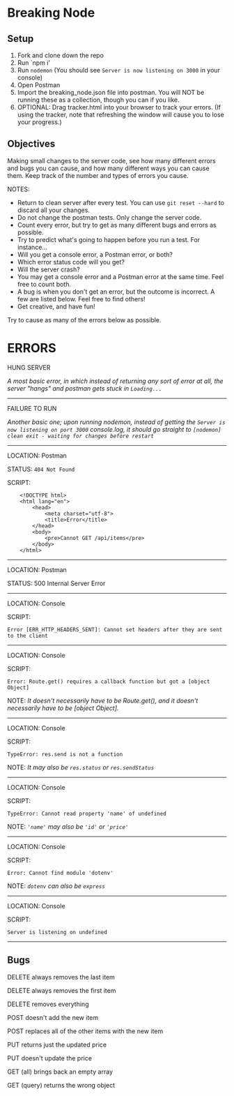 # Breaking Node

## Setup

1. Fork and clone down the repo
2. Run `npm i'
3. Run `nodemon` (You should see `Server is now listening on 3000` in your console)
4. Open Postman
5. Import the breaking_node.json file into postman. You will NOT be running these as a collection, though you can if you like.
6. OPTIONAL: Drag tracker.html into your browser to track your errors. (If using the tracker, note that refreshing the window will cause you to lose your progress.)

## Objectives

Making small changes to the server code, see how many different errors and bugs you can cause, and how many different ways you can cause them. Keep track of the number and types of errors you cause. 

NOTES:

- Return to clean server after every test. You can use `git reset --hard` to discard all your changes.
- Do not change the postman tests. Only change the server code.
- Count every error, but try to get as many different bugs and errors as possible.
- Try to predict what's going to happen before you run a test. For instance...
 - Will you get a console error, a Postman error, or both?
 - Which error status code will you get?
 - Will the server crash?
- You may get a console error and a Postman error at the same time. Feel free to count both.
- A bug is when you don't get an error, but the outcome is incorrect. A few are listed below. Feel free to find others!
- Get creative, and have fun!

Try to cause as many of the errors below as possible.

# ERRORS 

HUNG SERVER

*A most basic error, in which instead of returning any sort of error at all, the server "hangs" and postman gets stuck in `Loading...`*

---

FAILURE TO RUN

*Another basic one; upon running nodemon, instead of getting the `Server is now listening on port 3000` console.log, it should go straight to `[nodemon] clean exit - waiting for changes before restart`*

---

LOCATION: Postman

STATUS: `404 Not Found`

SCRIPT:


        <!DOCTYPE html>
        <html lang="en">
            <head>
                <meta charset="utf-8">
                <title>Error</title>
            </head>
            <body>
                <pre>Cannot GET /api/items</pre>
            </body>
        </html>

---

LOCATION: Postman

STATUS: 500 Internal Server Error

---

LOCATION: Console

SCRIPT:

    Error [ERR_HTTP_HEADERS_SENT]: Cannot set headers after they are sent to the client

---

LOCATION: Console

SCRIPT:

    Error: Route.get() requires a callback function but got a [object Object]

NOTE: *It doesn't necessarily have to be Route.get(), and it doesn't necessarily have to be [object Object].*

---

LOCATION: Console

SCRIPT: 

    TypeError: res.send is not a function

NOTE: *It may also be `res.status` or `res.sendStatus`*

---

LOCATION: Console

SCRIPT: 

    TypeError: Cannot read property 'name' of undefined

NOTE: *`'name'` may also be `'id'` or `'price'`*

---

LOCATION: Console

SCRIPT:

    Error: Cannot find module 'dotenv'

NOTE: *`dotenv` can also be `express`*

---

LOCATION: Console

SCRIPT: 

    Server is listening on undefined

---

## Bugs

DELETE always removes the last item

DELETE always removes the first item

DELETE removes everything

POST doesn't add the new item

POST replaces all of the other items with the new item

PUT returns just the updated price

PUT doesn't update the price

GET (all) brings back an empty array

GET (query) returns the wrong object